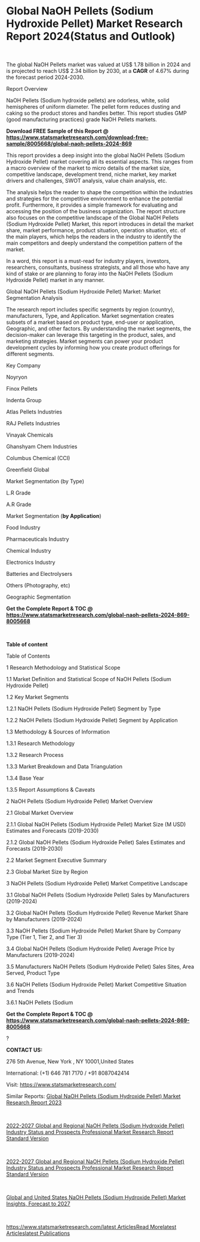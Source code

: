 <h1>Global NaOH Pellets (Sodium Hydroxide Pellet) Market Research Report 2024(Status and Outlook)</h1><br/><p>The global NaOH Pellets market was valued at US$ 1.78 billion in 2024 and is projected to reach US$ 2.34 billion by 2030, at a <strong>CAGR</strong> of 4.67% during the forecast period 2024-2030.</p>
 
 
 
 <p>Report Overview</p>
 
 
 
 <p>NaOH Pellets (Sodium hydroxide pellets) are odorless, white, solid hemispheres of uniform diameter. The pellet form reduces dusting and caking so the product stores and handles better. This report studies GMP (good manufacturing practices) grade NaOH Pellets markets.</p>
 
 
 
 <p><strong>Download FREE Sample of this Report @ <a href="https://www.statsmarketresearch.com/download-free-sample/8005668/global-naoh-pellets-2024-869">https://www.statsmarketresearch.com/download-free-sample/8005668/global-naoh-pellets-2024-869</a></strong></p>
 
 
 
 <p>This report provides a deep insight into the global NaOH Pellets (Sodium Hydroxide Pellet) market covering all its essential aspects. This ranges from a macro overview of the market to micro details of the market size, competitive landscape, development trend, niche market, key market drivers and challenges, SWOT analysis, value chain analysis, etc.</p>
 
 
 
 <p>The analysis helps the reader to shape the competition within the industries and strategies for the competitive environment to enhance the potential profit. Furthermore, it provides a simple framework for evaluating and accessing the position of the business organization. The report structure also focuses on the competitive landscape of the Global NaOH Pellets (Sodium Hydroxide Pellet) Market, this report introduces in detail the market share, market performance, product situation, operation situation, etc. of the main players, which helps the readers in the industry to identify the main competitors and deeply understand the competition pattern of the market.</p>
 
 
 
 <p>In a word, this report is a must-read for industry players, investors, researchers, consultants, business strategists, and all those who have any kind of stake or are planning to foray into the NaOH Pellets (Sodium Hydroxide Pellet) market in any manner.</p>
 
 
 
 <p>Global NaOH Pellets (Sodium Hydroxide Pellet) Market: Market Segmentation Analysis</p>
 
 
 
 <p>The research report includes specific segments by region (country), manufacturers, Type, and Application. Market segmentation creates subsets of a market based on product type, end-user or application, Geographic, and other factors. By understanding the market segments, the decision-maker can leverage this targeting in the product, sales, and marketing strategies. Market segments can power your product development cycles by informing how you create product offerings for different segments.</p>
 
 
 
 <p>Key Company</p>
 
 
 
 <p>Noyryon</p>
 
 
 
 <p>Finox Pellets</p>
 
 
 
 <p>Indenta Group</p>
 
 
 
 <p>Atlas Pellets Industries</p>
 
 
 
 <p>RAJ Pellets Industries</p>
 
 
 
 <p>Vinayak Chemicals</p>
 
 
 
 <p>Ghanshyam Chem Industries</p>
 
 
 
 <p>Columbus Chemical (CCI)</p>
 
 
 
 <p>Greenfield Global</p>
 
 
 
 <p>Market Segmentation (by Type)</p>
 
 
 
 <p>L.R Grade</p>
 
 
 
 <p>A.R Grade</p>
 
 
 
 <p>Market Segmentation (<strong>by Application</strong>)</p>
 
 
 
 <p>Food Industry</p>
 
 
 
 <p>Pharmaceuticals Industry</p>
 
 
 
 <p>Chemical Industry</p>
 
 
 
 <p>Electronics Industry</p>
 
 
 
 <p>Batteries and Electrolysers</p>
 
 
 
 <p>Others (Photography, etc)</p>
 
 
 
 <p>Geographic Segmentation</p>
 
 
 
 <div><b>Get the Complete Report & TOC @ <a href="https://www.statsmarketresearch.com/global-naoh-pellets-2024-869-8005668">https://www.statsmarketresearch.com/global-naoh-pellets-2024-869-8005668</a></b></div>
 
 
 
 <p><br />
 
 <b>Table of content</b></p>
 
 
 
 <p>Table of Contents<br />
 
 1 Research Methodology and Statistical Scope<br />
 
 1.1 Market Definition and Statistical Scope of NaOH Pellets (Sodium Hydroxide Pellet)<br />
 
 1.2 Key Market Segments<br />
 
 1.2.1 NaOH Pellets (Sodium Hydroxide Pellet) Segment by Type<br />
 
 1.2.2 NaOH Pellets (Sodium Hydroxide Pellet) Segment by Application<br />
 
 1.3 Methodology & Sources of Information<br />
 
 1.3.1 Research Methodology<br />
 
 1.3.2 Research Process<br />
 
 1.3.3 Market Breakdown and Data Triangulation<br />
 
 1.3.4 Base Year<br />
 
 1.3.5 Report Assumptions & Caveats<br />
 
 2 NaOH Pellets (Sodium Hydroxide Pellet) Market Overview<br />
 
 2.1 Global Market Overview<br />
 
 2.1.1 Global NaOH Pellets (Sodium Hydroxide Pellet) Market Size (M USD) Estimates and Forecasts (2019-2030)<br />
 
 2.1.2 Global NaOH Pellets (Sodium Hydroxide Pellet) Sales Estimates and Forecasts (2019-2030)<br />
 
 2.2 Market Segment Executive Summary<br />
 
 2.3 Global Market Size by Region<br />
 
 3 NaOH Pellets (Sodium Hydroxide Pellet) Market Competitive Landscape<br />
 
 3.1 Global NaOH Pellets (Sodium Hydroxide Pellet) Sales by Manufacturers (2019-2024)<br />
 
 3.2 Global NaOH Pellets (Sodium Hydroxide Pellet) Revenue Market Share by Manufacturers (2019-2024)<br />
 
 3.3 NaOH Pellets (Sodium Hydroxide Pellet) Market Share by Company Type (Tier 1, Tier 2, and Tier 3)<br />
 
 3.4 Global NaOH Pellets (Sodium Hydroxide Pellet) Average Price by Manufacturers (2019-2024)<br />
 
 3.5 Manufacturers NaOH Pellets (Sodium Hydroxide Pellet) Sales Sites, Area Served, Product Type<br />
 
 3.6 NaOH Pellets (Sodium Hydroxide Pellet) Market Competitive Situation and Trends<br />
 
 3.6.1 NaOH Pellets (Sodium</p>
 
 
 
 <div><b>Get the Complete Report & TOC @ <a href="https://www.statsmarketresearch.com/global-naoh-pellets-2024-869-8005668">https://www.statsmarketresearch.com/global-naoh-pellets-2024-869-8005668</a></b></div>
 
 
 
 <p>? </p>
 
 
 
 <p><b>CONTACT US:</b><br />
 
 276 5th Avenue, New York , NY 10001,United States<br />
 
 International: (+1) 646 781 7170 / +91 8087042414<br />
 
 Visit: <a href="https://www.statsmarketresearch.com/">https://www.statsmarketresearch.com/</a><br />
 
 Similar Reports: <a href="https://www.statsmarketresearch.com/global-naoh-pellets-2024-869-8005668">Global NaOH Pellets (Sodium Hydroxide Pellet) Market Research Report 2023</a><br />
 
 <br />
 
 <a href="https://www.statsmarketresearch.com/global-naoh-pellets-2024-869-8005668">2022-2027 Global and Regional NaOH Pellets (Sodium Hydroxide Pellet) Industry Status and Prospects Professional Market Research Report Standard Version</a><br />
 
 <br />
 
 <a href="https://www.statsmarketresearch.com/global-naoh-pellets-2024-869-8005668">2022-2027 Global and Regional NaOH Pellets (Sodium Hydroxide Pellet) Industry Status and Prospects Professional Market Research Report Standard Version</a><br />
 
 <br />
 
 <a href="https://www.statsmarketresearch.com/global-naoh-pellets-2024-869-8005668">Global and United States NaOH Pellets (Sodium Hydroxide Pellet) Market Insights, Forecast to 2027</a><br />
 
 <br />
 
 <a href="https://gyeongbokgung.com">https://www.statsmarketresearch.com/</a><a href="https://hallyeomaritime.com">latest Articles</a><a href="https://jingwansa.com">Read More</a><a href="https://nguoiviet.jp/">latest Articles</a><a href="https://www.intelmarketresearch.com/">latest Publications</a></p>